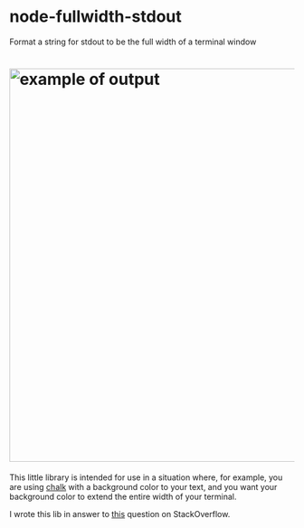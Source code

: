 # node-fullwidth-stdout

Format a string for stdout to be the full width of a terminal window

# <img width="696" src="" alt="example of output">

This little library is intended for use in a situation where, for example, you are using [chalk](https://github.com/sindresorhus/chalk) with a background color to your text, and you want your background color to extend the entire width of your terminal.

I wrote this lib in answer to [this](http://stackoverflow.com/questions/26533620/javascript-escape-sequence-meaning-to-end-of-stdout-or-similar-usage) question on StackOverflow.
